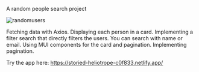 A random people search project

![randomusers](https://user-images.githubusercontent.com/86847314/229175962-6f1f38a7-54d9-41e1-b2a4-2f376c5f4994.JPG)

Fetching data with Axios. Displaying each person in a card.
Implementing a filter search that directly filters the users. You can search with name or email.
Using MUI components for the card and pagination. Implementing pagination.

Try the app here: https://storied-heliotrope-c0f833.netlify.app/
